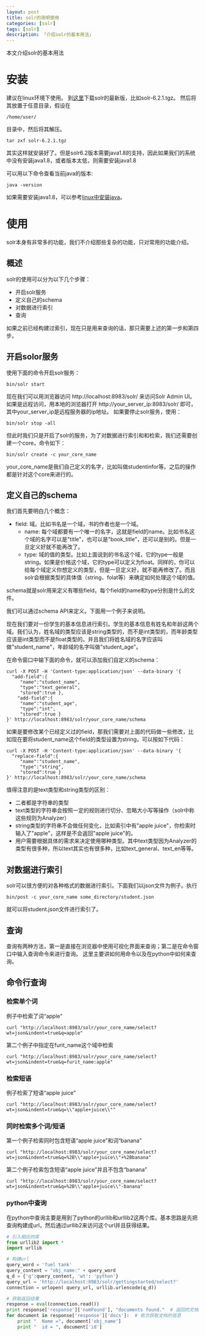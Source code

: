 ```yaml
---
layout: post  
title: solr的简明使用
categories: [solr]  
tags: [solr]  
description: 「介绍solr的基本用法」   
---
```


本文介绍solr的基本用法

# 安装
建议在linux环境下使用。
到[这里](http://download.nextag.com/apache/lucene/solr/)下载solr的最新版，比如solr-6.2.1.tgz。
然后将其放置于任意目录，假设在

	/home/user/

目录中，然后将其解压。

	tar zxf solr-6.2.1.tgz

其实这样就安装好了。但是solr6.2版本需要java1.8的支持，因此如果我们的系统中没有安装java1.8，或者版本太低，则需要安装java1.8

可以用以下命令查看当前java的版本:

	java -version

如果需要安装java1.8，可以参考[linux中安装java](https://xiangrongzeng.github.io/java/install_java_linux.html)。

# 使用
solr本身有非常多的功能，我们不介绍那些复杂的功能，只对常用的功能介绍。

## 概述
solr的使用可以分为以下几个步骤：

- 开启solr服务
- 定义自己的schema
- 对数据进行索引
- 查询

如果之前已经构建过索引，现在只是用来查询的话，那只需要上述的第一步和第四步。

## 开启solor服务
使用下面的命令开启solr服务：

	bin/solr start

现在我们可以用浏览器访问 http://localhost:8983/solr/ 来访问Solr Admin UI。如果是远程访问，用本地的浏览器打开 http://your_server_ip:8983/solr/ 即可，其中your_server_ip是远程服务器的ip地址。
如果要停止solr服务，使用：

	bin/solr stop -all

但此时我们只是开启了solr的服务，为了对数据进行索引和和检索，我们还需要创建一个core，命令如下：

	bin/solr create -c your_core_name

your_core_name是我们自己定义的名字，比如叫做studentinfor等。之后的操作都是针对这个core来进行的。

## 定义自己的schema
我们首先要明白几个概念：
- field: 域。比如书名是一个域，书的作者也是一个域。
	- name: 每个域都要有一个唯一的名字，这就是field的name。比如书名这个域的名字可以是"title"，也可以是"book_title"，还可以是别的。但是一旦定义好就不能再改了。
	- type: 域的值的类型。比如上面说到的书名这个域，它的type一般是string。如果是价格这个域，它的type可以定义为float。同样的，你可以给每个域定义你想定义的类型，但是一旦定义好，就不能再修改了。而且solr会根据类型的具体值（string、folat等）来确定如何处理这个域的值。

schema就是solr用来定义有哪些field，每个field的name和type分别是什么的文件。

我们可以通过schema API来定义。下面用一个例子来说明。

现在我们要对一份学生的基本信息进行索引。学生的基本信息有姓名和年龄这两个域。我们认为，姓名域的类型应该是string类型的，而不是int类型的，而年龄类型应该是int类型而不是float类型的。并且我们将姓名域的名字应该叫做"student_name"，年龄域的名字叫做"student_age"。

在命令窗口中输下面的命令，就可以添加我们自定义的schema：

	curl -X POST -H 'Content-type:application/json' --data-binary '{
	  "add-field":{ 
	     "name":"student_name",
	     "type":"text_general",
	     "stored":true },
	    "add-field":{ 
	     "name":"student_age",
	     "type":"int",
	     "stored":true }
	}' http://localhost:8983/solr/your_core_name/schema

如果是要修改某个已经定义过的field，那我们需要对上面的代码做一些修改，比如现在要将student_name这个field的类型设置为string，可以按如下代码：

	curl -X POST -H 'Content-type:application/json' --data-binary '{
	  "replace-field":{ 
	     "name":"student_name",
	     "type":"string",
	     "stored":true }
	}' http://localhost:8983/solr/your_core_name/schema


值得注意的是text类型和string类型的区别：

- 二者都是字符串的类型
- text类型的字符串会按照一定的规则进行切分、忽略大小写等操作（solr中称这些规则为Analyzer）
- string类型的字符串不会做任何变化，比如索引中有"apple juice"，你检索时输入了"apple"，这样是不会返回"apple juice"的。
- 用户需要根据具体的需求来决定使用哪种类型。其中text类型因为Analyzer的类型有很多种，所以text其实也有很多种，比如text_general、text_en等等。



## 对数据进行索引
solr可以很方便的对各种格式的数据进行索引。下面我们以json文件为例子。执行

	bin/post -c your_core_name some_directory/student.json

就可以将student.json文件进行索引了。

## 查询
查询有两种方法，第一是直接在浏览器中使用可视化界面来查询；第二是在命令窗口中输入查询命令来进行查询。
这里主要讲如何用命令以及在python中如何来查询。

## 命令行查询

### 检索单个词
例子中检索了词“apple”

	curl "http://localhost:8983/solr/your_core_name/select?wt=json&indent=true&q=apple"

第二个例子中指定在furit_name这个域中检索

	curl "http://localhost:8983/solr/your_core_name/select?wt=json&indent=true&q=furit_name:apple"

### 检索短语
例子检索了短语“apple juice”

	curl "http://localhost:8983/solr/your_core_name/select?wt=json&indent=true&q=\\"apple+juice\\""

### 同时检索多个词/短语
第一个例子检索同时包含短语“apple juice”和词“banana”

	curl "http://localhost:8983/solr/your_core_name/select?wt=json&indent=true&q=%2B\\"apple+juice\\"+%2Bbanana"

第二个例子检索包含短语“apple juice”并且不包含“banana”

	curl "http://localhost:8983/solr/your_core_name/select?wt=json&indent=true&q=%2B\\"apple+juice\\"-banana"

### python中查询
在python中查询主要是用到了python的urllib和urllib2这两个库。基本思路是先把查询构建成url，然后通过urllib2来访问这个url并且获得结果。

```python
# 引入相应的库
from urllib2 import *
import urllib

# 构建url
query_word = 'fuel tank'
query_content = "obj_name:" + query_word
q_d = {'q':query_content, 'wt': 'python'}
query_url = 'http://localhost:8983/solr/gettingstarted/select?'
connection = urlopen( query_url, urllib.urlencode(q_d))

# 获取返回结果
response = eval(connection.read())	
print response['response']['numFound'], "documents found."  # 返回的文档数	
for document in response['response']['docs']:  # 依次获取文档的信息
	print "  Name =", document['obj_name']
	print "  id = ", document['id']
